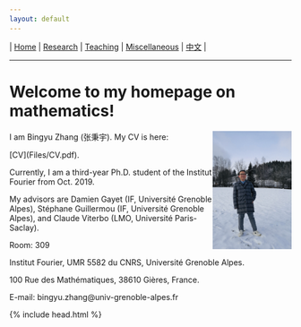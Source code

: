 ```yaml
---
layout: default
---
```




| [Home](index.md)  | [Research](research-en.md)    | [Teaching](teaching-en.md) | [Miscellaneous](miscellaneous-en.md)        | [中文](index-ch.md) |

* * *
# Welcome to my homepage on mathematics!


<div style="width:100%;">
            <img src="me.jpeg" align="right"  width="28%" height="28%"/>
            <p>I am Bingyu Zhang (张秉宇). My CV is here: </p>[CV](Files/CV.pdf).
            <p>Currently, I am a third-year Ph.D. student of the Institut Fourier from Oct. 2019.</p>
            <p>My advisors are Damien Gayet (IF, Université Grenoble Alpes), Stéphane Guillermou (IF, Université Grenoble Alpes), and Claude Viterbo (LMO, Université Paris-Saclay).</p>
<p>Room: 309</p>
<p>Institut Fourier, UMR 5582 du CNRS, Université Grenoble Alpes. </p>
<p>100 Rue des Mathématiques, 38610 Gières, France.</p>
<p>E-mail: bingyu.zhang@univ-grenoble-alpes.fr</p>
</div>




{% include head.html %}




